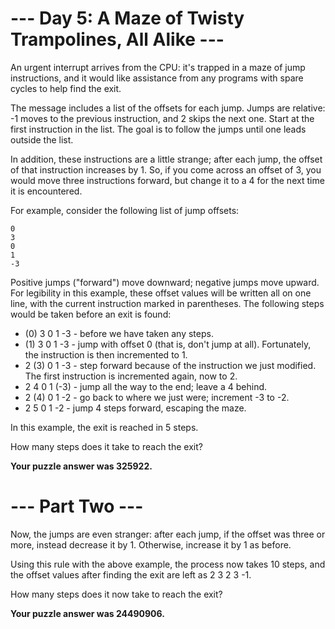 
# --- Day 5: A Maze of Twisty Trampolines, All Alike ---

An urgent interrupt arrives from the CPU: it's trapped in a maze of jump instructions, and it would like assistance from any programs with spare cycles to help find the exit.

The message includes a list of the offsets for each jump. Jumps are relative: -1 moves to the previous instruction, and 2 skips the next one. Start at the first instruction in the list. The goal is to follow the jumps until one leads outside the list.

In addition, these instructions are a little strange; after each jump, the offset of that instruction increases by 1. So, if you come across an offset of 3, you would move three instructions forward, but change it to a 4 for the next time it is encountered.

For example, consider the following list of jump offsets:

    0
    3
    0
    1
    -3

Positive jumps ("forward") move downward; negative jumps move upward. For legibility in this example, these offset values will be written all on one line, with the current instruction marked in parentheses. The following steps would be taken before an exit is found:

  * (0) 3  0  1  -3  - before we have taken any steps.
  * (1) 3  0  1  -3  - jump with offset 0 (that is, don't jump at all). Fortunately, the instruction is then incremented to 1.
  *  2 (3) 0  1  -3  - step forward because of the instruction we just modified. The first instruction is incremented again, now to 2.
  *  2  4  0  1 (-3) - jump all the way to the end; leave a 4 behind.
  *  2 (4) 0  1  -2  - go back to where we just were; increment -3 to -2.
  *  2  5  0  1  -2  - jump 4 steps forward, escaping the maze.

In this example, the exit is reached in 5 steps.

How many steps does it take to reach the exit?

**Your puzzle answer was 325922.**

# --- Part Two ---

Now, the jumps are even stranger: after each jump, if the offset was three or more, instead decrease it by 1. Otherwise, increase it by 1 as before.

Using this rule with the above example, the process now takes 10 steps, and the offset values after finding the exit are left as 2 3 2 3 -1.

How many steps does it now take to reach the exit?

**Your puzzle answer was 24490906.**
